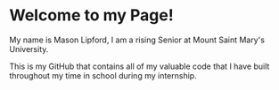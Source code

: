 # Welcome to my Page!

My name is Mason Lipford, I am a rising Senior at Mount Saint Mary's University.

This is my GitHub that contains all of my valuable code that I have built throughout my time in school during my internship. 
